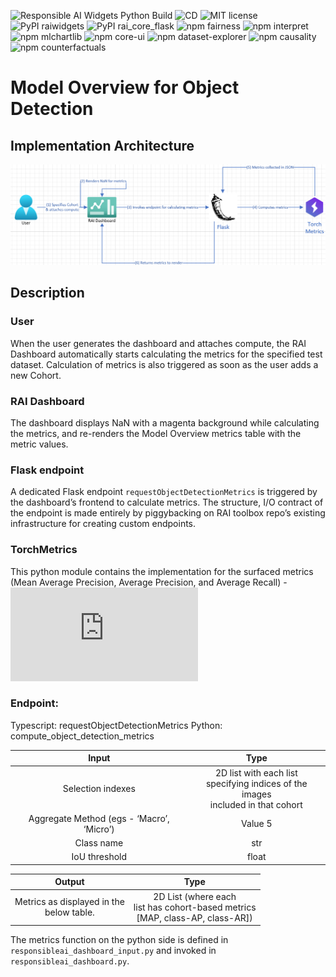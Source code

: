 ![Responsible AI Widgets Python Build](https://github.com/microsoft/responsible-ai-widgets/workflows/Responsible%20AI%20Widgets/badge.svg) ![CD](https://github.com/microsoft/responsible-ai-widgets/workflows/CD/badge.svg) ![MIT license](https://img.shields.io/badge/License-MIT-blue.svg) ![PyPI raiwidgets](https://img.shields.io/pypi/v/raiwidgets?color=blue) ![PyPI rai_core_flask](https://img.shields.io/pypi/v/rai_core_flask?color=blue) ![npm fairness](https://img.shields.io/npm/v/@responsible-ai/fairness?label=npm%20%40responsible-ai%2Ffairness) ![npm interpret](https://img.shields.io/npm/v/@responsible-ai/interpret?label=npm%20%40responsible-ai%2Finterpret) ![npm mlchartlib](https://img.shields.io/npm/v/@responsible-ai/mlchartlib?label=npm%20%40responsible-ai%2Fmlchartlib) ![npm core-ui](https://img.shields.io/npm/v/@responsible-ai/core-ui?label=npm%20%40responsible-ai%2Fcore-ui) ![npm dataset-explorer](https://img.shields.io/npm/v/@responsible-ai/dataset-explorer?label=npm%20%40responsible-ai%2Fdataset-explorer) ![npm causality](https://img.shields.io/npm/v/@responsible-ai/causality?label=npm%20%40responsible-ai%2Fcausality) ![npm counterfactuals](https://img.shields.io/npm/v/@responsible-ai/counterfactuals?label=npm%20%40responsible-ai%2Fcounterfactuals)

# Model Overview for Object Detection

## Implementation Architecture

![Model Overview - Object Detection - Architecture](./img/ModelOverview-ObjectDetection-Architecture.png)

## Description

### User

When the user generates the dashboard and attaches compute, the RAI Dashboard automatically starts calculating the metrics for the specified test dataset. Calculation of metrics is also triggered as soon as the user adds a new Cohort.

### RAI Dashboard

The dashboard displays NaN with a magenta background while calculating the metrics, and re-renders the Model Overview metrics table with the metric values.

### Flask endpoint

A dedicated Flask endpoint `requestObjectDetectionMetrics` is triggered by the dashboard’s frontend to calculate metrics. The structure, I/O contract of the endpoint is made entirely by piggybacking on RAI toolbox repo’s existing infrastructure for creating custom endpoints.

### TorchMetrics

This python module contains the implementation for the surfaced metrics (Mean Average Precision, Average Precision, and Average Recall) - ![Mean-Average-Precision (mAP) — PyTorch-Metrics 0.11.4 documentation (torchmetrics.readthedocs.io)](https://torchmetrics.readthedocs.io/en/stable/detection/mean_average_precision.html)

### Endpoint:

Typescript: requestObjectDetectionMetrics
Python: compute_object_detection_metrics

|                   Input                   |                                           Type                                            |
| :---------------------------------------: | :---------------------------------------------------------------------------------------: |
|             Selection indexes             | 2D list with each list <br> specifying indices of the images <br> included in that cohort |
| Aggregate Method (egs - ‘Macro’, ‘Micro’) |                                          Value 5                                          |
|                Class name                 |                                            str                                            |
|               IoU threshold               |                                           float                                           |

|                    Output                     |                                          Type                                          |
| :-------------------------------------------: | :------------------------------------------------------------------------------------: |
| Metrics as displayed in the <br> below table. | 2D List (where each <br> list has cohort-based metrics <br> [MAP, class-AP, class-AR]) |

The metrics function on the python side is defined in `responsibleai_dashboard_input.py` and invoked in `responsibleai_dashboard.py`.
